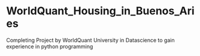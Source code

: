 # WorldQuant_Housing_in_Buenos_Aries
Completing Project by WorldQuant University in Datascience to  gain experience in python programming  

